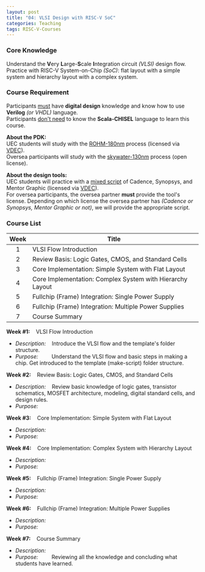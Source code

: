 ```yaml
---
layout: post
title: "04: VLSI Design with RISC-V SoC"
categories: Teaching
tags: RISC-V-Courses
---
```


### Core Knowledge

Understand the **V**ery **L**arge-**S**cale **I**ntegration circuit *(VLSI)* design flow.
<br>
Practice with RISC-V System-on-Chip *(SoC)*: flat layout with a simple system and hierarchy layout with a complex system.

### Course Requirement

Participants <ins>must</ins> have **digital design** knowledge and know how to use **Verilog** *(or VHDL)* language.
<br>
Participants <ins>don't need</ins> to know the **Scala-CHISEL** language to learn this course.

**About the PDK:**
<br>
UEC students will study with the <ins>ROHM-180nm</ins> process (licensed via <a href="http://www.vdec.u-tokyo.ac.jp/">VDEC</a>).
<br>
Oversea participants will study with the <ins><a href="https://github.com/google/skywater-pdk">skywater-130nm</a></ins> process (open license).

**About the design tools:**
<br>
UEC students will practice with a <ins>mixed script</ins> of Cadence, Synopsys, and Mentor Graphic (licensed via <a href="http://www.vdec.u-tokyo.ac.jp/">VDEC</a>).
<br>
For oversea participants, the oversea partner **must** provide the tool's license. Depending on which license the oversea partner has *(Cadence or Synopsys, Mentor Graphic or not)*, we will provide the appropriate script.

### Course List

| Week | Title |
|:---:|---|
| 1 | VLSI Flow Introduction |
| 2 | Review Basis: Logic Gates, CMOS, and Standard Cells |
| 3 | Core Implementation: Simple System with Flat Layout |
| 4 | Core Implementation: Complex System with Hierarchy Layout |
| 5 | Fullchip (Frame) Integration: Single Power Supply |
| 6 | Fullchip (Frame) Integration: Multiple Power Supplies |
| 7 | Course Summary |

**Week #1:**&nbsp;&nbsp;&nbsp;&nbsp;VLSI Flow Introduction
<br>
- *Description:*&nbsp;&nbsp;&nbsp;&nbsp;Introduce the VLSI flow and the template's folder structure.
- *Purpose:*&nbsp;&nbsp;&nbsp;&nbsp;&nbsp;&nbsp;&nbsp;&nbsp;&nbsp;Understand the VLSI flow and basic steps in making a chip. Get introduced to the template (make-script) folder structure.

**Week #2:**&nbsp;&nbsp;&nbsp;&nbsp;Review Basis: Logic Gates, CMOS, and Standard Cells
<br>
- *Description:*&nbsp;&nbsp;&nbsp;&nbsp;Review basic knowledge of logic gates, transistor schematics, MOSFET architecture, modeling, digital standard cells, and design rules.
- *Purpose:*&nbsp;&nbsp;&nbsp;&nbsp;&nbsp;&nbsp;&nbsp;&nbsp;&nbsp;

**Week #3:**&nbsp;&nbsp;&nbsp;&nbsp;Core Implementation: Simple System with Flat Layout
<br>
- *Description:*&nbsp;&nbsp;&nbsp;&nbsp;
- *Purpose:*&nbsp;&nbsp;&nbsp;&nbsp;&nbsp;&nbsp;&nbsp;&nbsp;&nbsp;

**Week #4:**&nbsp;&nbsp;&nbsp;&nbsp;Core Implementation: Complex System with Hierarchy Layout
<br>
- *Description:*&nbsp;&nbsp;&nbsp;&nbsp;
- *Purpose:*&nbsp;&nbsp;&nbsp;&nbsp;&nbsp;&nbsp;&nbsp;&nbsp;&nbsp;

**Week #5:**&nbsp;&nbsp;&nbsp;&nbsp;Fullchip (Frame) Integration: Single Power Supply
<br>
- *Description:*&nbsp;&nbsp;&nbsp;&nbsp;
- *Purpose:*&nbsp;&nbsp;&nbsp;&nbsp;&nbsp;&nbsp;&nbsp;&nbsp;&nbsp;

**Week #6:**&nbsp;&nbsp;&nbsp;&nbsp;Fullchip (Frame) Integration: Multiple Power Supplies
<br>
- *Description:*&nbsp;&nbsp;&nbsp;&nbsp;
- *Purpose:*&nbsp;&nbsp;&nbsp;&nbsp;&nbsp;&nbsp;&nbsp;&nbsp;&nbsp;

**Week #7:**&nbsp;&nbsp;&nbsp;&nbsp;Course Summary
<br>
- *Description:*&nbsp;&nbsp;&nbsp;&nbsp;
- *Purpose:*&nbsp;&nbsp;&nbsp;&nbsp;&nbsp;&nbsp;&nbsp;&nbsp;&nbsp;Reviewing all the knowledge and concluding what students have learned.

